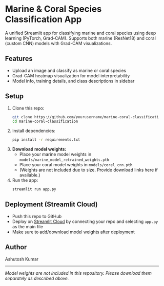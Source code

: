 # Marine & Coral Species Classification App

A unified Streamlit app for classifying marine and coral species using deep learning (PyTorch, Grad-CAM). Supports both marine (ResNet18) and coral (custom CNN) models with Grad-CAM visualizations.

## Features
- Upload an image and classify as marine or coral species
- Grad-CAM heatmap visualization for model interpretability
- Model info, training details, and class descriptions in sidebar

## Setup
1. Clone this repo:
   ```sh
   git clone https://github.com/yourusername/marine-coral-classification.git
   cd marine-coral-classification
   ```
2. Install dependencies:
   ```sh
   pip install -r requirements.txt
   ```
3. **Download model weights:**
   - Place your marine model weights in `models/marine_model_retrained_weights.pth`
   - Place your coral model weights in `models/corel_cnn.pth`
   - (Weights are not included due to size. Provide download links here if available.)
4. Run the app:
   ```sh
   streamlit run app.py
   ```

## Deployment (Streamlit Cloud)
- Push this repo to GitHub
- Deploy on [Streamlit Cloud](https://streamlit.io/cloud) by connecting your repo and selecting `app.py` as the main file
- Make sure to add/download model weights after deployment

## Author
Ashutosh Kumar

---
*Model weights are not included in this repository. Please download them separately as described above.* 